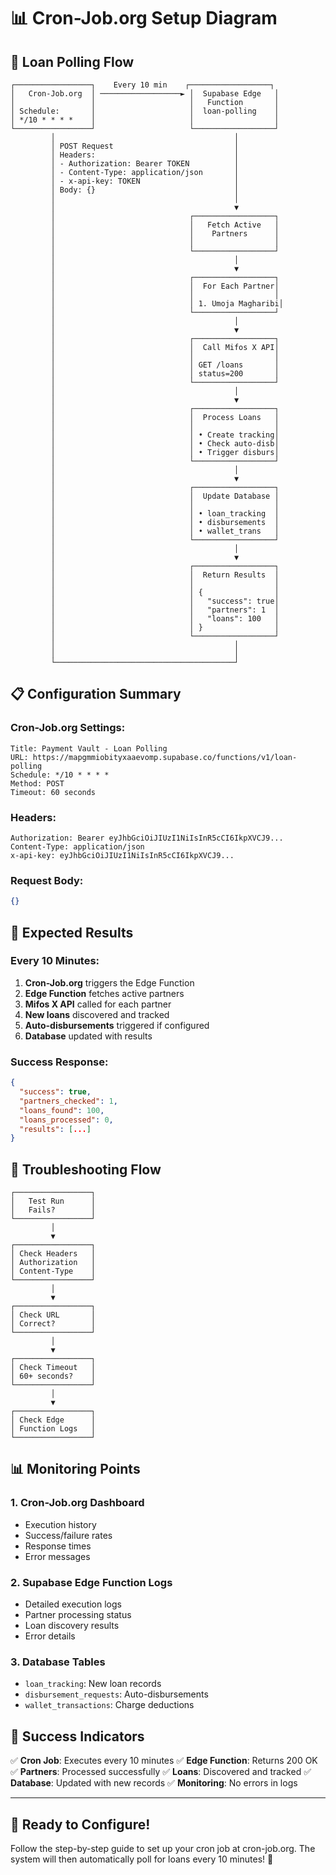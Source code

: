 # 📊 Cron-Job.org Setup Diagram

## 🔄 Loan Polling Flow

```
┌─────────────────┐    Every 10 min    ┌──────────────────┐
│   Cron-Job.org  │ ──────────────────► │  Supabase Edge   │
│                 │                     │   Function       │
│ Schedule:       │                     │  loan-polling    │
│ */10 * * * *    │                     │                  │
└─────────────────┘                     └──────────────────┘
         │                                        │
         │ POST Request                           │
         │ Headers:                               │
         │ - Authorization: Bearer TOKEN          │
         │ - Content-Type: application/json       │
         │ - x-api-key: TOKEN                     │
         │ Body: {}                               │
         │                                        │
         │                                        ▼
         │                              ┌──────────────────┐
         │                              │   Fetch Active   │
         │                              │    Partners      │
         │                              │                  │
         │                              └──────────────────┘
         │                                        │
         │                                        ▼
         │                              ┌──────────────────┐
         │                              │  For Each Partner│
         │                              │                  │
         │                              │ 1. Umoja Magharibi│
         │                              └──────────────────┘
         │                                        │
         │                                        ▼
         │                              ┌──────────────────┐
         │                              │  Call Mifos X API│
         │                              │                  │
         │                              │ GET /loans       │
         │                              │ status=200       │
         │                              └──────────────────┘
         │                                        │
         │                                        ▼
         │                              ┌──────────────────┐
         │                              │  Process Loans   │
         │                              │                  │
         │                              │ • Create tracking│
         │                              │ • Check auto-disb│
         │                              │ • Trigger disburs│
         │                              └──────────────────┘
         │                                        │
         │                                        ▼
         │                              ┌──────────────────┐
         │                              │  Update Database │
         │                              │                  │
         │                              │ • loan_tracking  │
         │                              │ • disbursements  │
         │                              │ • wallet_trans   │
         │                              └──────────────────┘
         │                                        │
         │                                        ▼
         │                              ┌──────────────────┐
         │                              │  Return Results  │
         │                              │                  │
         │                              │ {                │
         │                              │   "success": true│
         │                              │   "partners": 1  │
         │                              │   "loans": 100   │
         │                              │ }                │
         │                              └──────────────────┘
         │                                        │
         │                                        │
         └────────────────────────────────────────┘
```

## 📋 Configuration Summary

### Cron-Job.org Settings:
```
Title: Payment Vault - Loan Polling
URL: https://mapgmmiobityxaaevomp.supabase.co/functions/v1/loan-polling
Schedule: */10 * * * *
Method: POST
Timeout: 60 seconds
```

### Headers:
```
Authorization: Bearer eyJhbGciOiJIUzI1NiIsInR5cCI6IkpXVCJ9...
Content-Type: application/json
x-api-key: eyJhbGciOiJIUzI1NiIsInR5cCI6IkpXVCJ9...
```

### Request Body:
```json
{}
```

## 🎯 Expected Results

### Every 10 Minutes:
1. **Cron-Job.org** triggers the Edge Function
2. **Edge Function** fetches active partners
3. **Mifos X API** called for each partner
4. **New loans** discovered and tracked
5. **Auto-disbursements** triggered if configured
6. **Database** updated with results

### Success Response:
```json
{
  "success": true,
  "partners_checked": 1,
  "loans_found": 100,
  "loans_processed": 0,
  "results": [...]
}
```

## 🔧 Troubleshooting Flow

```
┌─────────────────┐
│   Test Run      │
│   Fails?        │
└─────────────────┘
         │
         ▼
┌─────────────────┐
│ Check Headers   │
│ Authorization   │
│ Content-Type    │
└─────────────────┘
         │
         ▼
┌─────────────────┐
│ Check URL       │
│ Correct?        │
└─────────────────┘
         │
         ▼
┌─────────────────┐
│ Check Timeout   │
│ 60+ seconds?    │
└─────────────────┘
         │
         ▼
┌─────────────────┐
│ Check Edge      │
│ Function Logs   │
└─────────────────┘
```

## 📊 Monitoring Points

### 1. Cron-Job.org Dashboard
- Execution history
- Success/failure rates
- Response times
- Error messages

### 2. Supabase Edge Function Logs
- Detailed execution logs
- Partner processing status
- Loan discovery results
- Error details

### 3. Database Tables
- `loan_tracking`: New loan records
- `disbursement_requests`: Auto-disbursements
- `wallet_transactions`: Charge deductions

## 🎉 Success Indicators

✅ **Cron Job**: Executes every 10 minutes
✅ **Edge Function**: Returns 200 OK
✅ **Partners**: Processed successfully
✅ **Loans**: Discovered and tracked
✅ **Database**: Updated with new records
✅ **Monitoring**: No errors in logs

---

## 🚀 Ready to Configure!

Follow the step-by-step guide to set up your cron job at cron-job.org. The system will then automatically poll for loans every 10 minutes! 🎉

